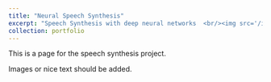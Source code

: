```yaml
---
title: "Neural Speech Synthesis"
excerpt: "Speech Synthesis with deep neural networks  <br/><img src='/images/500x300.png'>"
collection: portfolio
---
```


This is a page for the speech synthesis project.  

Images or nice text should be added.
